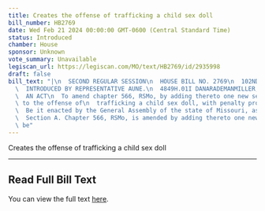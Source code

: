 ```yaml
---
title: Creates the offense of trafficking a child sex doll
bill_number: HB2769
date: Wed Feb 21 2024 00:00:00 GMT-0600 (Central Standard Time)
status: Introduced
chamber: House
sponsor: Unknown
vote_summary: Unavailable
legiscan_url: https://legiscan.com/MO/text/HB2769/id/2935998
draft: false
bill_text: "|\n  SECOND REGULAR SESSION\n  HOUSE BILL NO. 2769\n  102ND GENERAL ASSEMBLY\n\
  \  INTRODUCED BY REPRESENTATIVE AUNE.\n  4849H.01I DANARADEMANMILLER,ChiefClerk\n\
  \  AN ACT\n  To amend chapter 566, RSMo, by adding thereto one new section relating\
  \ to the offense of\n  trafficking a child sex doll, with penalty provisions.\n\
  \  Be it enacted by the General Assembly of the state of Missouri, as follows:\n\
  \  Section A. Chapter 566, RSMo, is amended by adding thereto one new section, to\
  \ be"
---
```

Creates the offense of trafficking a child sex doll

---

## Read Full Bill Text

You can view the full text [here](https://legiscan.com/MO/text/HB2769/id/2935998).
